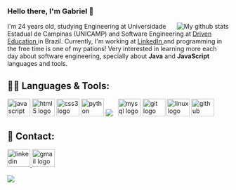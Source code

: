 <h3>Hello there, I'm Gabriel 👋</h3>

<div>
  <a href="https://github.com/gabao55">
    <img align="right" widht="33%" src="https://github-readme-stats.vercel.app/api?username=gabao55&count_private=true&show_icons=true" alt="My github       stats">
  </a>
</div>

<p>
  I'm 24 years old, studying Engineering at Universidade Estadual de Campinas (UNICAMP) and Software Engineering at <a href="https://www.driven.com.br/">
    Driven Education
  </a> 
  in Brazil. Currently, I'm working at 
  <a href="https://www.linkedin.com/in/gabriel-salateo-rosin-21800916a/">
    LinkedIn
  </a> 
  and programming in the free time is one of my pations! Very interested in learning more each day about software engineering, specially about <b>Java</b> and <b>JavaScript</b> languages and tools.
</p>

## 👩‍💻 Languages & Tools:
<p align="left">
  <img src="https://cdn.jsdelivr.net/gh/devicons/devicon/icons/javascript/javascript-original.svg" height="40" width="52" alt="javascript logo"  />
  <img src="https://cdn.jsdelivr.net/gh/devicons/devicon/icons/html5/html5-original.svg" height="40" width="52" alt="html5 logo"  />
  <img src="https://cdn.jsdelivr.net/gh/devicons/devicon/icons/css3/css3-original.svg" height="40" width="52" alt="css3 logo"  />
  <img src="https://cdn.jsdelivr.net/gh/devicons/devicon/icons/python/python-original.svg" height="40" width="52" alt="python logo"  />
  <img src="https://img.shields.io/badge/Django-092E20?style=for-the-badge&logo=django&logoColor=green"/>&nbsp;&nbsp;
  <img src="https://cdn.jsdelivr.net/gh/devicons/devicon/icons/mysql/mysql-original.svg" height="40" width="52" alt="mysql logo"  />
  <img src="https://cdn.jsdelivr.net/gh/devicons/devicon/icons/git/git-original.svg" height="40" width="52" alt="git logo"  />
  <img src="https://cdn.jsdelivr.net/gh/devicons/devicon/icons/linux/linux-original.svg" height="40" width="52" alt="linux logo"  />
  <img src="https://cdn.jsdelivr.net/gh/devicons/devicon/icons/github/github-original.svg" height="40" width="52" alt="github logo"  />
</p>

## 🚀 Contact:
<div align="left">
  <a href="https://www.linkedin.com/in/gabriel-rosin/" target="_blank">
    <img src="https://raw.githubusercontent.com/maurodesouza/profile-readme-generator/master/src/assets/icons/social/linkedin/default.svg" width="52" height="40" alt="linkedin logo"  />
  </a>
  <a href="mailto:gabriel.s.rosin@gmail.com" target="_blank">
    <img src="https://raw.githubusercontent.com/maurodesouza/profile-readme-generator/master/src/assets/icons/social/gmail/default.svg" width="52" height="40" alt="gmail logo"  />
  </a>
</div>

<br />

<div>
  <a href="https://github.com/gabao55">
    <img align="left" height="auto" src="https://github-readme-stats.vercel.app/api/top-langs/?username=gabao55&theme=dracula&langs_count=6"/>
  </a>
</div>
